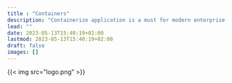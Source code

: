 ```yaml
---
title : "Containers"
description: "Containerize application is a must for modern enterprise application. Genocs Library Template contains containers setup!"
lead: ""
date: 2023-05-13T15:40:19+02:00
lastmod: 2023-05-13T15:40:19+02:00
draft: false
images: []
---
```


{{< img src="logo.png" >}}
